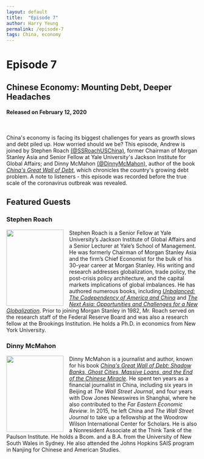 ```yaml
---
layout: default
title:  "Episode 7"
author: Harry Yeung
permalink: /episode-7
tags: China, economy
---
```


# Episode 7
## Chinese Economy: Mounting Debt, Deeper Headaches
#### Released on February 12, 2020

<div id="buzzsprout-player-2729200"></div>
<script src="https://www.buzzsprout.com/699187/2729200-chinese-economy-mounting-debt-deeper-headaches.js?container_id=buzzsprout-player-2729200&player=small" type="text/javascript" charset="utf-8"></script>
<br>

China's economy is facing its biggest challenges for years as growth slows and debt piled up. How worried should we be? This episode, Andrew is joined by Stephen Roach [(@SSRoachUSChina)](https://twitter.com/ssroachuschina?lang=en), former Chairman of Morgan Stanley Asia and Senior Fellow at Yale University's Jackson Institute for Global Affairs; and Dinny McMahon [(@DinnyMcMahon)](https://twitter.com/dinnymcmahon?lang=en), author of the book [*China's Great Wall of Debt*](https://www.amazon.com/gp/product/1328846016/ref=as_li_tl?ie=UTF8&camp=1789&creative=9325&creativeASIN=1328846016&linkCode=as2&tag=asiamatterspo-20&linkId=4d0acff47bdd39e9db4fda6b08f16548), which chronicles the country's growing debt problem. A note to listeners - this episode was recorded before the true scale of the coronavirus outbreak was revealed.

## Featured Guests

### Stephen Roach

<html>
<head>
<style>
img {
  float: left;
}
</style>
</head>
<body>

<p><img src="https://user-images.githubusercontent.com/67763587/89769158-87c32080-dab1-11ea-98d9-601c9273927a.png"
 style="width:150px;height:200px;margin-right:15px;">
Stephen Roach is a Senior Fellow at Yale University’s Jackson Institute of Global Affairs and a Senior Lecturer at Yale’s School of Management. He was formerly Chairman of Morgan Stanley Asia and the firm’s Chief Economist for the bulk of his 30-year career at Morgan Stanley. His writing and research addresses globalization, trade policy, the post-crisis policy architecture, and the capital markets implications of global imbalances. He has authored numerous books, including <a href="https://www.amazon.com/gp/product/0300212658/ref=as_li_tl?ie=UTF8&camp=1789&creative=9325&creativeASIN=0300212658&linkCode=as2&tag=asiamatterspo-20&linkId=9fd09cce5159a4d552e60f1bd52df323"><i>Unbalanced: The Codependency of America and China</i></a> and <a href="https://www.amazon.com/gp/product/0470646047/ref=as_li_tl?ie=UTF8&camp=1789&creative=9325&creativeASIN=0470646047&linkCode=as2&tag=asiamatterspo-20&linkId=ff3ef609b82395c59f47ce52a15a3113"><i>The Next Asia: Opportunities and Challenges for a New Globalization</i></a>. Prior to joining Morgan Stanley in 1982, Mr. Roach served on the research staff of the Federal Reserve Board and was also a research fellow at the Brookings Institution. He holds a Ph.D. in economics from New York University. </p>

</body>
</html>

### Dinny McMahon

<html>
<head>
<style>
img {
  float: left;
}
</style>
</head>
<body>

<p><img src="https://user-images.githubusercontent.com/67763587/89769568-31a2ad00-dab2-11ea-99a1-8fd84f74d5bd.png"
 style="width:150px;height:200px;margin-right:15px;">
Dinny McMahon is a journalist and author, known for his book <a href="https://www.amazon.com/gp/product/1328846016/ref=as_li_tl?ie=UTF8&camp=1789&creative=9325&creativeASIN=1328846016&linkCode=as2&tag=asiamatterspo-20&linkId=4d0acff47bdd39e9db4fda6b08f16548"><i>China's Great Wall of Debt: Shadow Banks, Ghost Cities, Massive Loans, and the End of the Chinese Miracle</i></a>. He spent ten years as a financial journalist in China, including six years in Beijing at <i>The Wall Street Journal</i>, and four years with Dow Jones Newswires in Shanghai, where he also contributed to the <i>Far Eastern Economic Review</i>. In 2015, he left China and <i>The Wall Street Journal</i> to take up a fellowship at the Woodrow Wilson International Center for Scholars. He is also a Nonresident Associate at the Think Tank of the Paulson Institute. He holds a Bcom. and a B.A. from the University of New South Wales in Sydney. He also attended the Johns Hopkins SAIS program in Nanjing for Chinese and American Studies.

</p>

</body>
</html>
